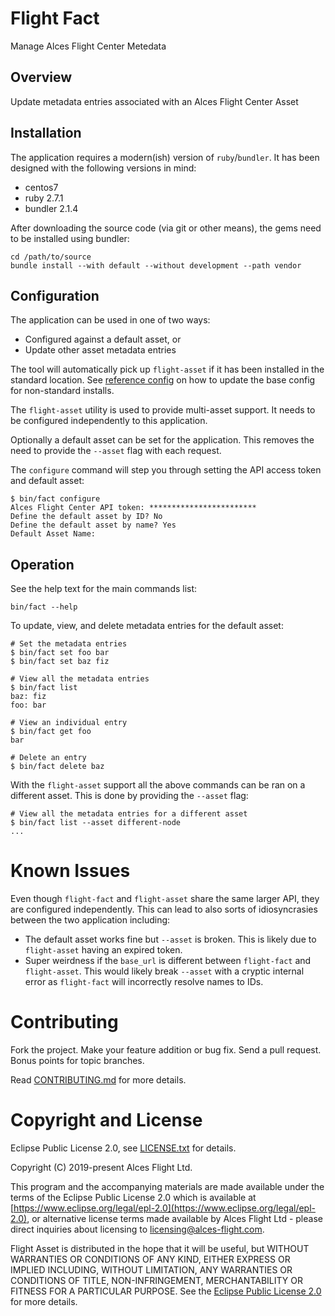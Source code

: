 # Flight Fact

Manage Alces Flight Center Metedata

## Overview

Update metadata entries associated with an Alces Flight Center Asset

## Installation

The application requires a modern(ish) version of `ruby`/`bundler`. It has been designed with the following versions in mind:
* centos7
* ruby 2.7.1
* bundler 2.1.4

After downloading the source code (via git or other means), the gems need to be installed using bundler:

```
cd /path/to/source
bundle install --with default --without development --path vendor
```

## Configuration

The application can be used in one of two ways:
* Configured against a default asset, or
* Update other asset metadata entries

The tool will automatically pick up `flight-asset` if it has been installed in the standard location.
See [reference config](etc/config.reference) on how to update the base config for non-standard installs.

The `flight-asset` utility is used to provide multi-asset support. It needs to be configured independently to this application.

Optionally a default asset can be set for the application. This removes the need to provide the `--asset` flag with each request.

The `configure` command will step you through setting the API access token and default asset:

```
$ bin/fact configure
Alces Flight Center API token: ************************
Define the default asset by ID? No
Define the default asset by name? Yes
Default Asset Name:
```

## Operation

See the help text for the main commands list:

```
bin/fact --help
```

To update, view, and delete metadata entries for the default asset:

```
# Set the metadata entries
$ bin/fact set foo bar
$ bin/fact set baz fiz

# View all the metadata entries
$ bin/fact list
baz: fiz
foo: bar

# View an individual entry
$ bin/fact get foo
bar

# Delete an entry
$ bin/fact delete baz
```

With the `flight-asset` support all the above commands can be ran on a different asset. This is done by providing the `--asset` flag:

```
# View all the metadata entries for a different asset
$ bin/fact list --asset different-node
...
```

# Known Issues

Even though `flight-fact` and `flight-asset` share the same larger API, they are configured independently. This can lead to also sorts of idiosyncrasies between the two application including:
 * The default asset works fine but `--asset` is broken. This is likely due to `flight-asset` having an expired token.
 * Super weirdness if the `base_url` is different between `flight-fact` and `flight-asset`. This would likely break `--asset` with a cryptic internal error as `flight-fact` will incorrectly resolve names to IDs.

# Contributing

Fork the project. Make your feature addition or bug fix. Send a pull
request. Bonus points for topic branches.

Read [CONTRIBUTING.md](CONTRIBUTING.md) for more details.

# Copyright and License

Eclipse Public License 2.0, see [LICENSE.txt](LICENSE.txt) for details.

Copyright (C) 2019-present Alces Flight Ltd.

This program and the accompanying materials are made available under
the terms of the Eclipse Public License 2.0 which is available at
[https://www.eclipse.org/legal/epl-2.0](https://www.eclipse.org/legal/epl-2.0),
or alternative license terms made available by Alces Flight Ltd -
please direct inquiries about licensing to
[licensing@alces-flight.com](mailto:licensing@alces-flight.com).

Flight Asset is distributed in the hope that it will be
useful, but WITHOUT WARRANTIES OR CONDITIONS OF ANY KIND, EITHER
EXPRESS OR IMPLIED INCLUDING, WITHOUT LIMITATION, ANY WARRANTIES OR
CONDITIONS OF TITLE, NON-INFRINGEMENT, MERCHANTABILITY OR FITNESS FOR
A PARTICULAR PURPOSE. See the [Eclipse Public License 2.0](https://opensource.org/licenses/EPL-2.0) for more
details.
